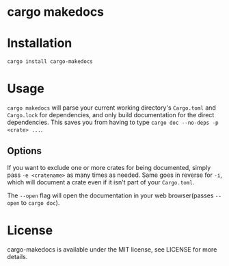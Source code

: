 # cargo makedocs

# Installation
`cargo install cargo-makedocs`

# Usage
`cargo makedocs` will parse your current working directory's `Cargo.toml` and `Cargo.lock` for dependencies, and only build documentation for the direct dependencies. This saves you from having to type `cargo doc --no-deps -p <crate> ...`.
## Options
If you want to exclude one or more crates for being documented, simply pass `-e <cratename>` as many times as needed. Same goes in reverse for `-i`, which will document a crate even if it isn't part of your `Cargo.toml`.

The `--open` flag will open the documentation in your web browser(passes `--open` to `cargo doc`).

# License
cargo-makedocs is available under the MIT license, see LICENSE for more details.
